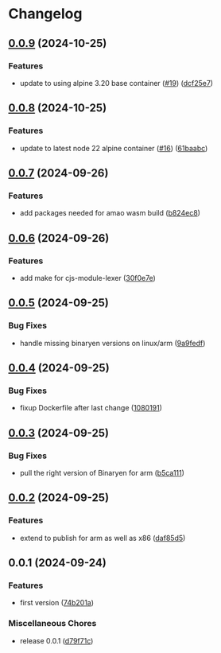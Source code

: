 # Changelog

## [0.0.9](https://github.com/nodejs/wasm-builder/compare/v0.0.8...v0.0.9) (2024-10-25)


### Features

* update to using alpine 3.20 base container ([#19](https://github.com/nodejs/wasm-builder/issues/19)) ([dcf25e7](https://github.com/nodejs/wasm-builder/commit/dcf25e79ab106673d995747d54ffb05e5114d887))

## [0.0.8](https://github.com/nodejs/wasm-builder/compare/v0.0.7...v0.0.8) (2024-10-25)


### Features

* update to latest node 22 alpine container ([#16](https://github.com/nodejs/wasm-builder/issues/16)) ([61baabc](https://github.com/nodejs/wasm-builder/commit/61baabc1b3945ed7fa586e59140cc8fd0f2355dd))

## [0.0.7](https://github.com/mhdawson/wasm-builder/compare/v0.0.6...v0.0.7) (2024-09-26)


### Features

* add packages needed for amao wasm build ([b824ec8](https://github.com/mhdawson/wasm-builder/commit/b824ec8d3832ae71d90856b52cef0e0c011dd60a))

## [0.0.6](https://github.com/mhdawson/wasm-builder/compare/v0.0.5...v0.0.6) (2024-09-26)


### Features

* add make for cjs-module-lexer ([30f0e7e](https://github.com/mhdawson/wasm-builder/commit/30f0e7e76c54a610fc7d97c75901428478132ace))

## [0.0.5](https://github.com/mhdawson/wasm-builder/compare/v0.0.4...v0.0.5) (2024-09-25)


### Bug Fixes

* handle missing binaryen versions on linux/arm ([9a9fedf](https://github.com/mhdawson/wasm-builder/commit/9a9fedf74dd56bd546235ce85a602ef9408c2de8))

## [0.0.4](https://github.com/mhdawson/wasm-builder/compare/v0.0.3...v0.0.4) (2024-09-25)


### Bug Fixes

* fixup Dockerfile after last change ([1080191](https://github.com/mhdawson/wasm-builder/commit/1080191109488acc6d2a162941022d0a3073bc81))

## [0.0.3](https://github.com/mhdawson/wasm-builder/compare/v0.0.2...v0.0.3) (2024-09-25)


### Bug Fixes

* pull the right version of Binaryen for arm ([b5ca111](https://github.com/mhdawson/wasm-builder/commit/b5ca1118bacd773026ed29336c0e4ca488992fb3))

## [0.0.2](https://github.com/mhdawson/wasm-builder/compare/v0.0.1...v0.0.2) (2024-09-25)


### Features

* extend to publish for arm as well as x86 ([daf85d5](https://github.com/mhdawson/wasm-builder/commit/daf85d5f50b6e01b9469e1bcc646481ccad10f37))

## 0.0.1 (2024-09-24)


### Features

* first version ([74b201a](https://github.com/mhdawson/wasm-builder/commit/74b201a038f0f94a51b46bd0e0e8e6bc4b5442c8))


### Miscellaneous Chores

* release 0.0.1 ([d79f71c](https://github.com/mhdawson/wasm-builder/commit/d79f71c461e1bd3b2ccf5f067300e30f3096dd69))
